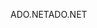 <span data-ttu-id="677b9-101">ADO.NET</span><span class="sxs-lookup"><span data-stu-id="677b9-101">ADO.NET</span></span>